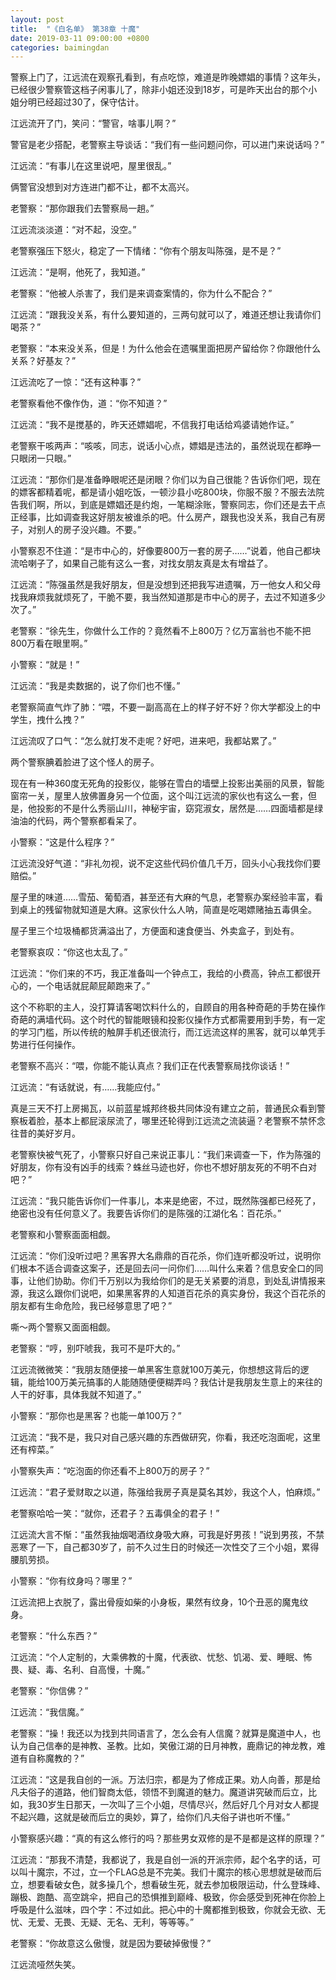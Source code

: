 ```yaml
---
layout: post
title:  "《白名单》 第38章 十魔"
date: 2019-03-11 09:00:00 +0800
categories: baimingdan
---
```

警察上门了，江远流在观察孔看到，有点吃惊，难道是昨晚嫖娼的事情？这年头，已经很少警察管这档子闲事儿了，除非小姐还没到18岁，可是昨天出台的那个小姐分明已经超过30了，保守估计。

江远流开了门，笑问：“警官，啥事儿啊？”

警官是老少搭配，老警察主导谈话：“我们有一些问题问你，可以进门来说话吗？”

江远流：“有事儿在这里说吧，屋里很乱。”

俩警官没想到对方连进门都不让，都不太高兴。

老警察：“那你跟我们去警察局一趟。”

江远流淡淡道：“对不起，没空。”

老警察强压下怒火，稳定了一下情绪：“你有个朋友叫陈强，是不是？”

江远流：“是啊，他死了，我知道。”

老警察：“他被人杀害了，我们是来调查案情的，你为什么不配合？”

江远流：“跟我没关系，有什么要知道的，三两句就可以了，难道还想让我请你们喝茶？”

老警察：“本来没关系，但是！为什么他会在遗嘱里面把房产留给你？你跟他什么关系？好基友？”

江远流吃了一惊：“还有这种事？”

老警察看他不像作伪，道：“你不知道？”

江远流：“我不是搅基的，昨天还嫖娼呢，不信我打电话给鸡婆请她作证。”

老警察干咳两声：“咳咳，同志，说话小心点，嫖娼是违法的，虽然说现在都睁一只眼闭一只眼。”

江远流：“那你们是准备睁眼呢还是闭眼？你们以为自己很能？告诉你们吧，现在的嫖客都精着呢，都是请小姐吃饭，一顿沙县小吃800块，你服不服？不服去法院告我们啊，所以，到底是嫖娼还是约炮，一笔糊涂账，警察同志，你们还是去干点正经事，比如调查我这好朋友被谁杀的吧。什么房产，跟我也没关系，我自己有房子，对别人的房子没兴趣。不要。”

小警察忍不住道：“是市中心的，好像要800万一套的房子……”说着，他自己都块流哈喇子了，如果自己能有这么一套，对找女朋友真是太有增益了。

江远流：“陈强虽然是我好朋友，但是没想到还把我写进遗嘱，万一他女人和父母找我麻烦我就烦死了，干脆不要，我当然知道那是市中心的房子，去过不知道多少次了。”

老警察：“徐先生，你做什么工作的？竟然看不上800万？亿万富翁也不能不把800万看在眼里啊。”

小警察：“就是！”

江远流：“我是卖数据的，说了你们也不懂。”

老警察简直气炸了肺：“喂，不要一副高高在上的样子好不好？你大学都没上的中学生，拽什么拽？”

江远流叹了口气：“怎么就打发不走呢？好吧，进来吧，我都站累了。”

两个警察腆着脸进了这个怪人的房子。

现在有一种360度无死角的投影仪，能够在雪白的墙壁上投影出美丽的风景，智能窗帘一关，屋里人放佛置身另一个位面，这个叫江远流的家伙也有这么一套，但是，他投影的不是什么秀丽山川，神秘宇宙，窈窕淑女，居然是……四面墙都是绿油油的代码，两个警察都看呆了。

小警察：“这是什么程序？”

江远流没好气道：“非礼勿视，说不定这些代码价值几千万，回头小心我找你们要赔偿。”

屋子里的味道……雪茄、葡萄酒，甚至还有大麻的气息，老警察办案经验丰富，看到桌上的残留物就知道是大麻。这家伙什么人呐，简直是吃喝嫖赌抽五毒俱全。

屋子里三个垃圾桶都货满溢出了，方便面和速食便当、外卖盒子，到处有。

老警察哀叹：“你这也太乱了。”

江远流：“你们来的不巧，我正准备叫一个钟点工，我给的小费高，钟点工都很开心的，一个电话就屁颠屁颠跑来了。”

这个不称职的主人，没打算请客喝饮料什么的，自顾自的用各种奇葩的手势在操作奇葩的满墙代码。这个时代的智能眼镜和投影仪操作方式都需要用到手势，有一定的学习门槛，所以传统的触屏手机还很流行，而江远流这样的黑客，就可以单凭手势进行任何操作。

老警察不高兴：“喂，你能不能认真点？我们正在代表警察局找你谈话！”

江远流：“有话就说，有……我能应付。”

真是三天不打上房揭瓦，以前蓝星城邦终极共同体没有建立之前，普通民众看到警察板着脸，基本上都屁滚尿流了，哪里还轮得到江远流之流装逼？老警察不禁怀念往昔的美好岁月。

老警察快被气死了，小警察只好自己来说正事儿：“我们来调查一下，作为陈强的好朋友，你有没有凶手的线索？蛛丝马迹也好，你也不想好朋友死的不明不白对吧？”

江远流：“我只能告诉你们一件事儿，本来是绝密，不过，既然陈强都已经死了，绝密也没有任何意义了。我要告诉你们的是陈强的江湖化名：百花杀。”

老警察和小警察面面相觑。

江远流：“你们没听过吧？黑客界大名鼎鼎的百花杀，你们连听都没听过，说明你们根本不适合调查这案子，还是回去问一问你们……叫什么来着？信息安全口的同事，让他们协助。你们千万别以为我给你们的是无关紧要的消息，到处乱讲情报来源，我这么跟你们说吧，如果黑客界的人知道百花杀的真实身份，我这个百花杀的朋友都有生命危险，我已经够意思了吧？”

嘶～两个警察又面面相觑。

老警察：“哼，别吓唬我，我可不是吓大的。”

江远流微微笑：“我朋友随便接一单黑客生意就100万美元，你想想这背后的逻辑，能给100万美元搞事的人能随随便便糊弄吗？我估计是我朋友生意上的来往的人干的好事，具体我就不知道了。”

小警察：“那你也是黑客？也能一单100万？”

江远流：“我不是，我只对自己感兴趣的东西做研究，你看，我还吃泡面呢，这里还有榨菜。”

小警察失声：“吃泡面的你还看不上800万的房子？”

江远流：“君子爱财取之以道，陈强给我房子真是莫名其妙，我这个人，怕麻烦。”

老警察哈哈一笑：“就你，还君子？五毒俱全的君子！”

江远流大言不惭：“虽然我抽烟喝酒纹身吸大麻，可我是好男孩！”说到男孩，不禁恶寒了一下，自己都30岁了，前不久过生日的时候还一次性交了三个小姐，累得腰肌劳损。

小警察：“你有纹身吗？哪里？”

江远流把上衣脱了，露出骨瘦如柴的小身板，果然有纹身，10个丑恶的魔鬼纹身。

老警察：“什么东西？”

江远流：“个人定制的，大乘佛教的十魔，代表欲、忧愁、饥渴、爱、睡眠、怖畏、疑、毒、名利、自高慢，十魔。”

老警察：“你信佛？”

江远流：“我信魔。”

老警察：“操！我还以为找到共同语言了，怎么会有人信魔？就算是魔道中人，也认为自己信奉的是神教、圣教。比如，笑傲江湖的日月神教，鹿鼎记的神龙教，难道有自称魔教的？”

江远流：“这是我自创的一派。万法归宗，都是为了修成正果。劝人向善，那是给凡夫俗子的道路，他们智商太低，领悟不到魔道的魅力。魔道讲究破而后立，比如，我30岁生日那天，一次叫了三个小姐，尽情尽兴，然后好几个月对女人都提不起兴趣，这就是破而后立的奥妙，算了，给你们凡夫俗子讲也听不懂。”

小警察感兴趣：“真的有这么修行的吗？那些男女双修的是不是都是这样的原理？”

江远流：“那我不清楚，我都说了，我是自创一派的开派宗师，起个名字的话，可以叫十魔宗，不过，立一个FLAG总是不完美。我们十魔宗的核心思想就是破而后立，想要看破女色，就多操几个，想看破生死，就去参加极限运动，什么登珠峰、蹦极、跑酷、高空跳伞，把自己的恐惧推到巅峰、极致，你会感受到死神在你脸上呼吸是什么滋味，四个字：不过如此。把心中的十魔都推到极致，你就会无欲、无忧、无爱、无畏、无疑、无名、无利，等等等。”

老警察：“你故意这么傲慢，就是因为要破掉傲慢？”

江远流哑然失笑。